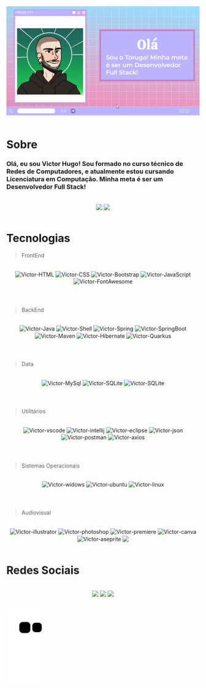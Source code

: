 <div><img alt="torugo_gif" src="https://github.com/TorugoMarega/TorugoMarega/blob/main/.github/workflows/github-profile-careca.gif?raw=true"></div>
<br>

# Sobre


<div align="" style="display:inline">
    <h3>Olá, eu sou Victor Hugo! Sou formado no curso técnico de Redes de Computadores, e atualmente estou cursando Licenciatura em Computação. Minha meta é ser um Desenvolvedor Full Stack!</h3>
</div>

<br>

<div align="center">

  <img align="center" width="50%" src="https://github-readme-stats.vercel.app/api?username=TorugoMarega&show_icons=true&theme=dracula&include_all_commits=true&count_private=true"/>
  <img align="center" width="37%" src="https://github-readme-stats.vercel.app/api/top-langs/?username=TorugoMarega&layout=compact&langs_count=7&theme=dracula"/>
     <br><br>
</div>

  
 # Tecnologias

> FrontEnd
<br>
<div align="center" style="display: inline_block;">
  <img align="center" alt="Victor-HTML" src="https://img.shields.io/badge/HTML5-E34F26?style=for-the-badge&logo=html5&logoColor=white">
  <img align="center" alt="Victor-CSS" src="https://img.shields.io/badge/CSS3-1572B6?style=for-the-badge&logo=css3&logoColor=white">
  <img align="center" alt="Victor-Bootstrap" src="https://img.shields.io/badge/Bootstrap-563D7C?style=for-the-badge&logo=bootstrap&logoColor=white">
  <img align="center" alt="Victor-JavaScript" src="https://img.shields.io/badge/JavaScript-323330?style=for-the-badge&logo=javascript&logoColor=F7DF1E">
  <img align="center" alt="Victor-FontAwesome" src="https://img.shields.io/badge/Font_Awesome-339AF0?style=for-the-badge&logo=fontawesome&logoColor=white">    
</div>
<br>

#

> BackEnd
<br>
<div align="center" style="display: inline_block;">
  <img align="center" alt="Victor-Java" src="https://img.shields.io/badge/Java-ED8B00?style=for-the-badge&logo=java&logoColor=white">
  <img align="center" alt="Victor-Shell" src="https://img.shields.io/badge/Shell_Script-121011?style=for-the-badge&logo=gnu-bash&logoColor=white">  
  <img align="center" alt="Victor-Spring" src="https://img.shields.io/badge/Spring-6DB33F?style=for-the-badge&logo=spring&logoColor=white">
  <img align="center" alt="Victor-SpringBoot" src="https://img.shields.io/badge/Spring_Boot-F2F4F9?style=for-the-badge&logo=spring-boot">
  <img align="center" alt="Victor-Maven" src="https://img.shields.io/badge/Apache%20Maven-C71A36?style=for-the-badge&logo=Apache%20Maven&logoColor=white">
  <img align="center" alt="Victor-Hibernate" src="https://img.shields.io/badge/Hibernate-59666C?style=for-the-badge&logo=Hibernate&logoColor=white"> 
  <img align="center" alt="Victor-Quarkus" src="https://img.shields.io/badge/Quarkus-4695EB?style=for-the-badge&logo=Quarkus&logoColor=ED1F5B">    
  
</div>
<br>

#

> Data
<br>
<div align="center" style="display: inline_block;">
  <img align="center" alt="Victor-MySql" src="https://img.shields.io/badge/MySQL-005C84?style=for-the-badge&logo=mysql&logoColor=white"> 
  <img align="center" alt="Victor-SQLite" src="https://img.shields.io/badge/SQLite-07405E?style=for-the-badge&logo=sqlite&logoColor=white"> 
  <img align="center" alt="Victor-SQLite" src="https://img.shields.io/badge/-GraphQL-E10098?style=for-the-badge&logo=graphql&logoColor=white">   
</div>
<br>

#

> Utilitários
<br>
<div align="center" style="display: inline_block;">
   <img align="center" alt="Victor-vscode" src="https://img.shields.io/badge/VSCode-0078D4?style=for-the-badge&logo=visual%20studio%20code&logoColor=white">
  <img align="center" alt="Victor-intellij" src="https://img.shields.io/badge/IntelliJ_IDEA-000000.svg?style=for-the-badge&logo=intellij-idea&logoColor=white">
     <img align="center" alt="Victor-eclipse" src="https://img.shields.io/badge/Eclipse-2C2255?style=for-the-badge&logo=eclipse&logoColor=white">
  <img align="center" alt="Victor-json" src="https://img.shields.io/badge/json-5E5C5C?style=for-the-badge&logo=json&logoColor=white">
  <img align="center" alt="Victor-postman" src="https://img.shields.io/badge/Postman-FF6C37?style=for-the-badge&logo=Postman&logoColor=white">
  <img align="center" alt="Victor-axios" src="https://camo.githubusercontent.com/0bd674e8d1cfcc746ec32a58fdf913b98759d1eca8075aab54624114f5e7910d/68747470733a2f2f696d672e736869656c64732e696f2f62616467652f2d4178696f732d3541323945343f6c6f676f3d6178696f73266c6f676f436f6c6f723d7768697465267374796c653d666f722d7468652d6261646765">

</div>
<br>



#

> Sistemas Operacionais
<br>
<div align="center" style="display: inline_block;">
 <img align="center" alt="Victor-widows" src="https://img.shields.io/badge/Windows-0078D6?style=for-the-badge&logo=windows&logoColor=white">
  <img align="center" alt="Victor-ubuntu" src="https://img.shields.io/badge/Ubuntu-E95420?style=for-the-badge&logo=ubuntu&logoColor=white">
     <img align="center" alt="Victor-linux" src="https://img.shields.io/badge/Linux-FCC624?style=for-the-badge&logo=linux&logoColor=black">
</div>
<br>

#

> Audiovisual
<br>
<div align="center" style="display: inline_block;">
   <img align="center" alt="Victor-illustrator" src="https://img.shields.io/badge/Adobe%20Illustrator-FF9A00?style=for-the-badge&logo=adobe%20illustrator&logoColor=white">
   <img align="center" alt="Victor-photoshop" src="https://img.shields.io/badge/Adobe%20Photoshop-31A8FF?style=for-the-badge&logo=Adobe%20Photoshop&logoColor=black">
   <img align="center" alt="Victor-premiere" src="https://img.shields.io/badge/Adobe%20Premiere%20Pro-9999FF?style=for-the-badge&logo=Adobe%20Premiere%20Pro&logoColor=white">
   <img align="center" alt="Victor-canva" src="https://img.shields.io/badge/Canva-%2300C4CC.svg?&style=for-the-badge&logo=Canva&logoColor=white">
    <img align="center" alt="Victor-aseprite" src="https://img.shields.io/badge/Aseprite-FFFFFF?style=for-the-badge&logo=Aseprite&logoColor=#7D929E">
    <img height="29em" align="center" src="https://static.wixstatic.com/media/795f58_55be59427a224948a2e4f33be12b4848~mv2.jpg/v1/fill/w_460,h_259,al_c,q_80,usm_0.66_1.00_0.01,enc_auto/daw_reaper.jpg">
</div>
<br>
 
# Redes Sociais

<br>

<div align="center">
  <a href="https://www.linkedin.com/in/victor-hugom/"><img alt:"Victor-LinkedIn" src="https://img.shields.io/badge/-LinkedIn-%230077B5?style=for-the-badge&logo=linkedin&logoColor=white" target="_blank"></a> 
  <a href="https://www.instagram.com/torugo.jar/"><img alt:"Victor-Instagram" src="https://img.shields.io/badge/-Instagram-%23E4405F?style=for-the-badge&logo=instagram&logoColor=white" target="_blank"></a>
  <a href="https://discord.com/users/Torugo#5054"><img alt:"Victor-Discord" src="https://img.shields.io/badge/Discord-7289DA?style=for-the-badge&logo=discord&logoColor=white" target="_blank"    </a> 
</div>
    
##
    
  ![Snake animation](https://github.com/TorugoMarega/TorugoMarega/blob/output/github-contribution-grid-snake.svg)
  
